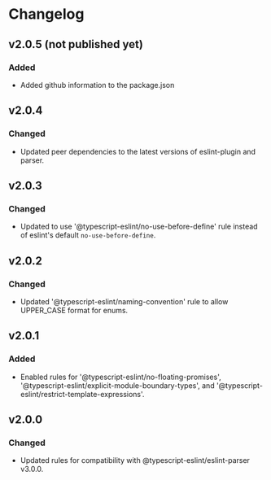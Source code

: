 # Changelog

## v2.0.5 (not published yet)
### Added
- Added github information to the package.json

## v2.0.4
### Changed
- Updated peer dependencies to the latest versions of eslint-plugin and parser.

## v2.0.3
### Changed
- Updated to use '@typescript-eslint/no-use-before-define' rule instead of eslint's default `no-use-before-define`.


## v2.0.2
### Changed
- Updated '@typescript-eslint/naming-convention' rule to allow UPPER_CASE format for enums.

## v2.0.1
### Added
- Enabled rules for '@typescript-eslint/no-floating-promises', '@typescript-eslint/explicit-module-boundary-types', and '@typescript-eslint/restrict-template-expressions'.

## v2.0.0

### Changed
- Updated rules for compatibility with @typescript-eslint/eslint-parser v3.0.0.

